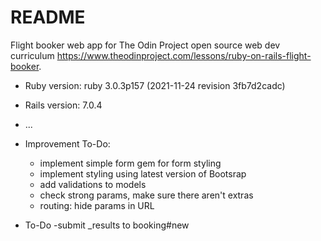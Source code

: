 # README

Flight booker web app for The Odin Project open source web dev curriculum https://www.theodinproject.com/lessons/ruby-on-rails-flight-booker.

* Ruby version: ruby 3.0.3p157 (2021-11-24 revision 3fb7d2cadc)

* Rails version: 7.0.4

* ...

* Improvement To-Do:
  - implement simple form gem for form styling
  - implement styling using latest version of Bootsrap
  - add validations to models
  - check strong params, make sure there aren't extras
  - routing: hide params in URL

* To-Do
    -submit _results to booking#new